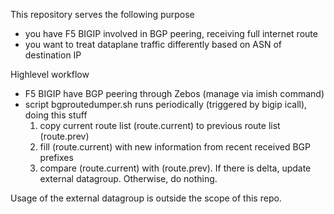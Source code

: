 This repository serves the following purpose
- you have F5 BIGIP involved in BGP peering, receiving full internet route
- you want to treat dataplane traffic differently based on ASN of destination IP

Highlevel workflow
- F5 BIGIP have BGP peering through Zebos (manage via imish command)
- script bgproutedumper.sh runs periodically (triggered by bigip icall), doing this stuff
  1. copy current route list (route.current) to previous route list (route.prev)
  2. fill (route.current) with new information from recent received BGP prefixes
  3. compare (route.current) with (route.prev). If there is delta, update external datagroup. Otherwise, do nothing.

Usage of the external datagroup is outside the scope of this repo.
